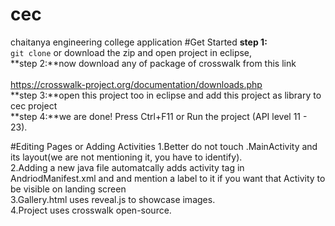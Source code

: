 # cec
chaitanya engineering college application
#Get Started
**step 1:**<br/>`git clone` or download the zip and open project in eclipse,<br/>
**step 2:**now download any of package of crosswalk from this link<br/><br/>
https://crosswalk-project.org/documentation/downloads.php<br/>
**step 3:**open this project too in eclipse and add this project as library to cec project<br/>
**step 4:**we are done! Press Ctrl+F11 or Run the project (API level 11 - 23).

#Editing Pages or Adding Activities
1.Better do not touch .MainActivity and its layout(we are not mentioning it, you have to identify).<br/>
2.Adding a new java file automatcally adds activity tag in AndriodManifest.xml and and mention a label to it if you want that Activity to be visible on landing screen<br/>
3.Gallery.html uses reveal.js to showcase images.<br/>
4.Project uses crosswalk open-source.<br/>
